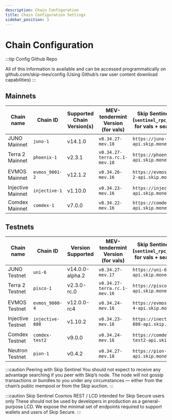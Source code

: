 ```yaml
---
description: Chain Configuration
title: Chain Configuration Settings
sidebar_position: 3
---
```


# Chain Configuration

:::tip Config Github Repo

All of this information is available and can be accessed programmatically on <a hef="http://github.com/skip-mev/config" target="_blank">github.com/skip-mev/config</a> (Using Github’s raw user content download capabilities)
:::

## Mainnets

| Chain name        | Chain ID       | Supported Chain Version(s) | MEV-tendermint Version (for vals) | Skip Sentinel RPC (`sentinel_rpc_string`) for vals + searchers | `sentinel_peer_string` for vals                                                   | Auction House Address (for searchers)           | Skip Sentinel Cosmos-SDK REST / LCD for Skip Secure |
| ----------------- | -------------- | -------------------------- | --------------------------------- | -------------------------------------------------------------- | --------------------------------------------------------------------------------- | ----------------------------------------------- | --------------------------------------------------- |
| JUNO Mainnet      | `juno-1`       | v14.1.0                    | `v0.34.27-mev.18`                 | `https://juno-1-api.skip.money`                                | `8dd5dfefe8959f7186e6c80bdb87dbd919534677@juno-1-sentinel.skip.money:26656`       | `juno10g0l3hd9sau3vnjrayjhergcpxemucxcspgnn4`   | `https://juno-1-lcd.skip.money`                     |
| Terra 2 Mainnet   | `phoenix-1`    | v2.3.1                     | `v0.34.27-terra.rc.1-mev.18`      | `https://phoenix-1-api.skip.money`                             | `20a61f70d93af978a3bc1d6be634a57918934f79@phoenix-1-sentinel.skip.money:26656`    | `terra1d5fzv2y8fpdax4u2nnzrn5uf9ghyu5sxr865uy`  | `https://phoenix-1-lcd.skip.money`                  |
| EVMOS Mainnet     | `evmos_9001-2` | v12.1.2                    | `v0.34.26-mev.16`                 | `https://evmos-9001-2-api.skip.money`                          | `c0a2990e2a5dad7f4ace044d2f936de6891c6f0a@evmos-9001-2-sentinel.skip.money:26656` | `evmos17yqtnk08ly94lgz3fzagfu2twsws33z7cpkxa2`  | `https://evmos-9001-2-lcd.skip.money`               |
| Injective Mainnet | `injective-1`  | v1.10.0                    | `v0.34.23-mev.16`                 | `https://injective-1-api.skip.money`                           | `6f3b548716049d83ab701a1eddef56bd202c09db@injective-1-sentinel.skip.money:26656`  | `inj17yqtnk08ly94lgz3fzagfu2twsws33z7sfsv46`    | `https://injective-1-lcd.skip.money`                |
| Comdex Mainnet    | `comdex-1`     | v7.0.0                     | `v0.34.22-mev.16`                 | `https://comdex-1-api.skip.money`                              | `79505b5fb2782acbea09059abde58e7bca76c8e1@comdex-1-sentinel.skip.money:26656`     | `comdex1ga2mjs4gxn8xudxmrrp8s2q35rqhg4xafnn5gr` | `https://comdex-1-lcd.skip.money`                   |

## Testnets

| Chain name        | Chain ID        | Version Supported | MEV-tendermint Version (for vals) | Skip Sentinel RPC (`sentinel_rpc_string`) for vals + searchers | `sentinel_peer_string` for vals                                                    | Auction House Address (for searchers)           | Skip Sentinel Cosmos-SDK REST / LCD for Skip Secure |
| ----------------- | --------------- | ----------------- | --------------------------------- | -------------------------------------------------------------- | ---------------------------------------------------------------------------------- | ----------------------------------------------- | --------------------------------------------------- |
| JUNO Testnet      | `uni-6`         | v14.0.0-alpha.2   | `v0.34.27-mev.17`                 | `https://uni-6-api.skip.money`                                 | `f18d6e226545b348aa37c86cc735d0620838fcd8@uni-6-sentinel.skip.money:26656`         | `juno10g0l3hd9sau3vnjrayjhergcpxemucxcspgnn4`   | `https://uni-6-lcd.skip.money`                      |
| Terra 2 Testnet   | `pisco-1`       | v2.3.0-rc.0       | `v0.34.27-terra.rc.1-mev.16`      | `https://pisco-1-api.skip.money`                               | `5cc5e6506818a113387d92e0b60a7206845b4d7e@pisco-1-sentinel.skip.money:26656`       | `terra1d5fzv2y8fpdax4u2nnzrn5uf9ghyu5sxr865uy`  | `https://pisco-1-lcd.skip.money`                    |
| EVMOS Testnet     | `evmos_9000-4`  | v12.0.0-rc4       | `v0.34.24-mev.16`                 | `https://evmos-9000-4-api.skip.money`                          | `4d8990908ae5cbe7783192c0364db4a90af56dbc@evmos-9000-4-sentinel.skip.money:26656`  | `evmos17yqtnk08ly94lgz3fzagfu2twsws33z7cpkxa2`  | `https://evmos-9000-4-lcd.skip.money`               |
| Injective Testnet | `injective-888` | v1.10.2           | `v0.34.23-mev.16`                 | `https://inective-888-api.skip.money`                          | `24b0ca5c32b1c90fe7e373075de1d94ddf94c0b3@injective-888-sentinel.skip.money:26656` | `inj17yqtnk08ly94lgz3fzagfu2twsws33z7sfsv46`    | `https://injective-888-lcd.skip.money`              |
| Comdex Testnet    | `comdex-test2`  | v9.0.0            | `v0.34.24-mev.16`                 | `https://comdex-test2-api.skip.money`                          | `0ef2b039f0f370be9c5f39924923e96ef94bc87f@comdex-test2-sentinel.skip.money:26656`  | `comdex1ga2mjs4gxn8xudxmrrp8s2q35rqhg4xafnn5gr` | `https://comdex-test2-lcd.skip.money`               |
| Neutron Testnet    | `pion-1`       | v0.4.2            | `v0.34.27-mev.18`                 | `https://pion-1-api.skip.money`                                | `f44aa4467a5c411f650fd9223644d70afc1eacd1@pion-1-sentinel.skip.money:26656`        | `neutron1n96rdyw8vharm9rfd9ewp0kjujkqahq96x8m52` | `https://pion-1-lcd.skip.money`               |

:::caution Peering with Skip Sentinel
You should not expect to receive any advantage searching if you peer with Skip’s node. The node will not gossip transactions or bundles to you under any circumstances — either from the chain’s public mempool or from the Skip auction.
:::

:::caution Skip Sentinel Cosmos REST / LCD intended for Skip Secure users only
These should not be used by developers in production as a general-purpose LCD.
We expose the minimal set of endpoints required to support wallets and users of Skip Secure.
:::
